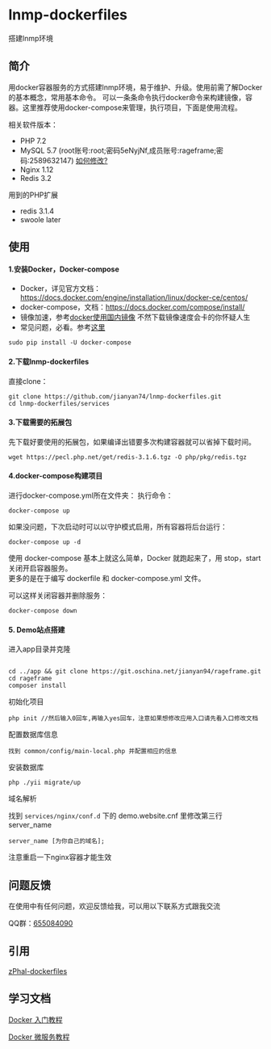 # lnmp-dockerfiles

搭建lnmp环境

## 简介
用docker容器服务的方式搭建lnmp环境，易于维护、升级。使用前需了解Docker的基本概念，常用基本命令。
可以一条条命令执行docker命令来构建镜像，容器。这里推荐使用docker-compose来管理，执行项目，下面是使用流程。

相关软件版本：
- PHP 7.2
- MySQL 5.7 (root账号:root;密码5eNyjNf,成员账号:rageframe;密码:2589632147) [如何修改?](https://github.com/jianyan74/lnmp-dockerfiles/blob/master/docs/issue.md)
- Nginx 1.12
- Redis 3.2

用到的PHP扩展
- redis 3.1.4
- swoole later

## 使用
#### 1.安装Docker，Docker-compose  
- Docker，详见官方文档：https://docs.docker.com/engine/installation/linux/docker-ce/centos/
- docker-compose，文档：https://docs.docker.com/compose/install/
- 镜像加速，参考[docker使用国内镜像](https://github.com/yeasy/docker_practice/blob/master/install/mirror.md)
       不然下载镜像速度会卡的你怀疑人生
- 常见问题，必看。参考[这里](https://github.com/jianyan74/lnmp-dockerfiles/blob/master/docs/issue.md)
```
sudo pip install -U docker-compose
```

#### 2.下载lnmp-dockerfiles
直接clone：
```
git clone https://github.com/jianyan74/lnmp-dockerfiles.git
cd lnmp-dockerfiles/services
```

#### 3.下载需要的拓展包
先下载好要使用的拓展包，如果编译出错要多次构建容器就可以省掉下载时间。
```
wget https://pecl.php.net/get/redis-3.1.6.tgz -O php/pkg/redis.tgz  
```

#### 4.docker-compose构建项目
进行docker-compose.yml所在文件夹：
执行命令：
```
docker-compose up
```  

如果没问题，下次启动时可以以守护模式启用，所有容器将后台运行：  
```
docker-compose up -d
``` 

使用 docker-compose 基本上就这么简单，Docker 就跑起来了，用 stop，start 关闭开启容器服务。  
更多的是在于编写 dockerfile 和 docker-compose.yml 文件。 

可以这样关闭容器并删除服务：
```
docker-compose down
```

#### 5. Demo站点搭建

进入app目录并克隆

```

cd ../app && git clone https://git.oschina.net/jianyan94/rageframe.git
cd rageframe
composer install
```

初始化项目

```
php init //然后输入0回车,再输入yes回车，注意如果想修改应用入口请先看入口修改文档
```

配置数据库信息

```
找到 common/config/main-local.php 并配置相应的信息
```

安装数据库

```
php ./yii migrate/up
```

域名解析

找到 `services/nginx/conf.d` 下的 demo.website.cnf 里修改第三行server_name
```
server_name [为你自己的域名]; 
```
注意重启一下nginx容器才能生效

## 问题反馈

在使用中有任何问题，欢迎反馈给我，可以用以下联系方式跟我交流

QQ群：[655084090](https://jq.qq.com/?_wv=1027&k=4BeVA2r)

## 引用

[zPhal-dockerfiles](https://github.com/ZpGuo/zPhal-dockerfiles)

## 学习文档

[Docker 入门教程](http://www.ruanyifeng.com/blog/2018/02/docker-tutorial.html)

[Docker 微服务教程](http://www.ruanyifeng.com/blog/2018/02/docker-wordpress-tutorial.html)

